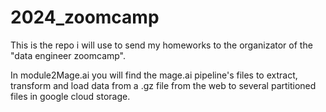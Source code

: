 # 2024_zoomcamp
This is the repo i will use to send my homeworks to the organizator of the "data engineer zoomcamp". 

In module2Mage.ai you will find the mage.ai pipeline's files to extract, transform and load data from a .gz file from the web to several partitioned files in google cloud storage.
